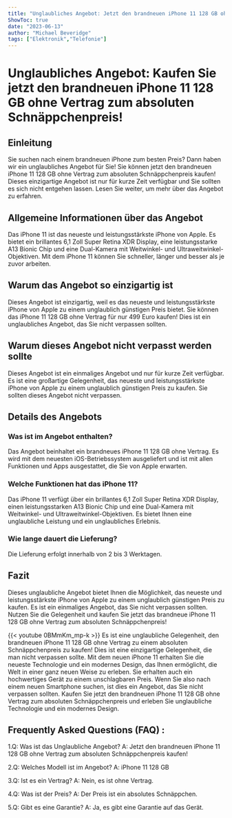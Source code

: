 ```yaml
---
title: "Unglaubliches Angebot: Jetzt den brandneuen iPhone 11 128 GB ohne Vertrag zum absoluten Schnäppchenpreis kaufen!"
ShowToc: true 
date: "2023-06-13"
author: "Michael Beveridge" 
tags: ["Elektronik","Telefonie"]
---
```

# Unglaubliches Angebot: Kaufen Sie jetzt den brandneuen iPhone 11 128 GB ohne Vertrag zum absoluten Schnäppchenpreis!

## Einleitung

Sie suchen nach einem brandneuen iPhone zum besten Preis? Dann haben wir ein unglaubliches Angebot für Sie! Sie können jetzt den brandneuen iPhone 11 128 GB ohne Vertrag zum absoluten Schnäppchenpreis kaufen! Dieses einzigartige Angebot ist nur für kurze Zeit verfügbar und Sie sollten es sich nicht entgehen lassen. Lesen Sie weiter, um mehr über das Angebot zu erfahren.

## Allgemeine Informationen über das Angebot

Das iPhone 11 ist das neueste und leistungsstärkste iPhone von Apple. Es bietet ein brillantes 6,1 Zoll Super Retina XDR Display, eine leistungsstarke A13 Bionic Chip und eine Dual-Kamera mit Weitwinkel- und Ultraweitwinkel-Objektiven. Mit dem iPhone 11 können Sie schneller, länger und besser als je zuvor arbeiten.

## Warum das Angebot so einzigartig ist

Dieses Angebot ist einzigartig, weil es das neueste und leistungsstärkste iPhone von Apple zu einem unglaublich günstigen Preis bietet. Sie können das iPhone 11 128 GB ohne Vertrag für nur 499 Euro kaufen! Dies ist ein unglaubliches Angebot, das Sie nicht verpassen sollten.

## Warum dieses Angebot nicht verpasst werden sollte

Dieses Angebot ist ein einmaliges Angebot und nur für kurze Zeit verfügbar. Es ist eine großartige Gelegenheit, das neueste und leistungsstärkste iPhone von Apple zu einem unglaublich günstigen Preis zu kaufen. Sie sollten dieses Angebot nicht verpassen.

## Details des Angebots

### Was ist im Angebot enthalten?

Das Angebot beinhaltet ein brandneues iPhone 11 128 GB ohne Vertrag. Es wird mit dem neuesten iOS-Betriebssystem ausgeliefert und ist mit allen Funktionen und Apps ausgestattet, die Sie von Apple erwarten.

### Welche Funktionen hat das iPhone 11?

Das iPhone 11 verfügt über ein brillantes 6,1 Zoll Super Retina XDR Display, einen leistungsstarken A13 Bionic Chip und eine Dual-Kamera mit Weitwinkel- und Ultraweitwinkel-Objektiven. Es bietet Ihnen eine unglaubliche Leistung und ein unglaubliches Erlebnis.

### Wie lange dauert die Lieferung?

Die Lieferung erfolgt innerhalb von 2 bis 3 Werktagen.

## Fazit

Dieses unglaubliche Angebot bietet Ihnen die Möglichkeit, das neueste und leistungsstärkste iPhone von Apple zu einem unglaublich günstigen Preis zu kaufen. Es ist ein einmaliges Angebot, das Sie nicht verpassen sollten. Nutzen Sie die Gelegenheit und kaufen Sie jetzt das brandneue iPhone 11 128 GB ohne Vertrag zum absoluten Schnäppchenpreis!

{{< youtube 0BMmKm_mp-k >}} 
Es ist eine unglaubliche Gelegenheit, den brandneuen iPhone 11 128 GB ohne Vertrag zu einem absoluten Schnäppchenpreis zu kaufen! Dies ist eine einzigartige Gelegenheit, die man nicht verpassen sollte. Mit dem neuen iPhone 11 erhalten Sie die neueste Technologie und ein modernes Design, das Ihnen ermöglicht, die Welt in einer ganz neuen Weise zu erleben. Sie erhalten auch ein hochwertiges Gerät zu einem unschlagbaren Preis. Wenn Sie also nach einem neuen Smartphone suchen, ist dies ein Angebot, das Sie nicht verpassen sollten. Kaufen Sie jetzt den brandneuen iPhone 11 128 GB ohne Vertrag zum absoluten Schnäppchenpreis und erleben Sie unglaubliche Technologie und ein modernes Design.

## Frequently Asked Questions (FAQ) :
1.Q: Was ist das Unglaubliche Angebot?
A: Jetzt den brandneuen iPhone 11 128 GB ohne Vertrag zum absoluten Schnäppchenpreis kaufen!

2.Q: Welches Modell ist im Angebot?
A: iPhone 11 128 GB

3.Q: Ist es ein Vertrag?
A: Nein, es ist ohne Vertrag.

4.Q: Was ist der Preis?
A: Der Preis ist ein absolutes Schnäppchen.

5.Q: Gibt es eine Garantie?
A: Ja, es gibt eine Garantie auf das Gerät.


